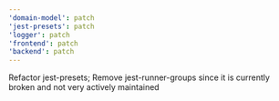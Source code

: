 ```yaml
---
'domain-model': patch
'jest-presets': patch
'logger': patch
'frontend': patch
'backend': patch
---
```


Refactor jest-presets; Remove jest-runner-groups since it is currently broken and not very actively maintained
